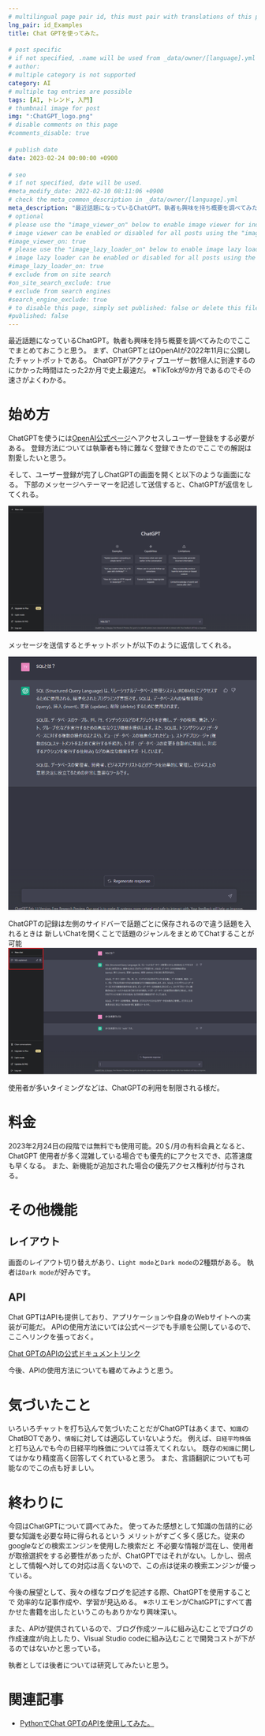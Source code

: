 ```yaml
---
# multilingual page pair id, this must pair with translations of this page. (This name must be unique)
lng_pair: id_Examples
title: Chat GPTを使ってみた。

# post specific
# if not specified, .name will be used from _data/owner/[language].yml
# author:
# multiple category is not supported
category: AI
# multiple tag entries are possible
tags: [AI, トレンド, 入門]
# thumbnail image for post
img: ":ChatGPT_logo.png"
# disable comments on this page
#comments_disable: true

# publish date
date: 2023-02-24 00:00:00 +0900

# seo
# if not specified, date will be used.
#meta_modify_date: 2022-02-10 08:11:06 +0900
# check the meta_common_description in _data/owner/[language].yml
meta_description: "最近話題になっているChatGPT。執者も興味を持ち概要を調べてみたのでここでまとめておこうと思う。ChatGPTにはAPIも提供されておりアプリケーションへの実装などでさらなる進化が期待できそうだ。"
# optional
# please use the "image_viewer_on" below to enable image viewer for individual pages or posts (_posts/ or [language]/_posts folders).
# image viewer can be enabled or disabled for all posts using the "image_viewer_posts: true" setting in _data/conf/main.yml.
#image_viewer_on: true
# please use the "image_lazy_loader_on" below to enable image lazy loader for individual pages or posts (_posts/ or [language]/_posts folders).
# image lazy loader can be enabled or disabled for all posts using the "image_lazy_loader_posts: true" setting in _data/conf/main.yml.
#image_lazy_loader_on: true
# exclude from on site search
#on_site_search_exclude: true
# exclude from search engines
#search_engine_exclude: true
# to disable this page, simply set published: false or delete this file
#published: false
---
```


<!-- outline-start -->

最近話題になっているChatGPT。執者も興味を持ち概要を調べてみたのでここでまとめておこうと思う。
まず、ChatGPTとはOpenAIが2022年11月に公開したチャットボットである。
ChatGPTがアクティブユーザー数1億人に到達するのにかかった時間はたった2か月で史上最速だ。
※TikTokが9か月であるのでその速さがよくわかる。
<!-- outline-end -->

# 始め方

ChatGPTを使うには[OpenAI公式ページ](https://chat.openai.com)へアクセスしユーザー登録をする必要がある。
登録方法については執筆者も特に難なく登録できたのでここでの解説は割愛したいと思う。

そして、ユーザー登録が完了しChatGPTの画面を開くと以下のような画面になる。
下部のメッセージへテーマーを記述して送信すると、ChatGPTが返信をしてくれる。

![](/assets/img/posts/ChatGPT_1.png)

メッセージを送信するとチャットボットが以下のように返信してくれる。

![](/assets/img/posts/ChatGPT_2.png)

ChatGPTの記録は左側のサイドバーで話題ごとに保存されるので違う話題を入れるときは
新しいChatを開くことで話題のジャンルをまとめてChatすることが可能
![](/assets/img/posts/ChatGPT_3.png)

使用者が多いタイミングなどは、ChatGPTの利用を制限される様だ。


# 料金
2023年2月24日の段階では無料でも使用可能。20＄/月の有料会員となると、ChatGPT
使用者が多く混雑している場合でも優先的にアクセスでき、応答速度も早くなる。
また、新機能が追加された場合の優先アクセス権利が付与される。


# その他機能

## レイアウト
画面のレイアウト切り替えがあり、`Light mode`と`Dark mode`の2種類がある。
執者は`Dark mode`が好みです。

## API
Chat GPTはAPIも提供しており、アプリケーションや自身のWebサイトへの実装が可能だ。
APIの使用方法にいては公式ページでも手順を公開しているので、ここへリンクを張っておく。

[Chat GPTのAPIの公式ドキュメントリンク](https://platform.openai.com/docs/introduction)

今後、APIの使用方法についても纏めてみようと思う。

# 気づいたこと
いろいろチャットを打ち込んで気づいたことだがChatGPTはあくまで、`知識`のChatBOTであり、`情報`に対しては適応していないようだ。
例えば、`日経平均株価`と打ち込んでも今の日経平均株価については答えてくれない。
既存の`知識`に関してはかなり精度高く回答してくれていると思う。
また、言語翻訳についても可能なのでこの点も好ましい。

# 終わりに
今回はChatGPTについて調べてみた。
使ってみた感想として知識の缶詰的に必要な知識を必要な時に得られるという
メリットがすごく多く感じた。従来のgoogleなどの検索エンジンを使用した検索だと
不必要な情報が混在し、使用者が取捨選択をする必要性があったが、ChatGPTではそれがない。しかし、弱点として情報へ対しての対応は高くないので、この点は従来の検索エンジンが優っている。

今後の展望として、我々の様なブログを記述する際、ChatGPTを使用することで
効率的な記事作成や、学習が見込める。
※ホリエモンがChatGPTにすべて書かせた書籍を出したというこのもありかなり興味深い。

また、APIが提供されているので、ブログ作成ツールに組み込むことでブログの作成速度が向上したり、Visual Studio codeに組み込むことで開発コストが下がるのではないかと思っている。

執者としては後者については研究してみたいと思う。

# 関連記事
- [PythonでChat GPTのAPIを使用してみた。](/_posts/2023-02-24-chat_bpt_api.md)
